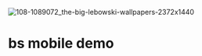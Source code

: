 ![108-1089072_the-big-lebowski-wallpapers-2372x1440](https://user-images.githubusercontent.com/83105480/123572546-c7b2f500-d7a2-11eb-80ee-6499352bb743.jpg)
# bs mobile demo
